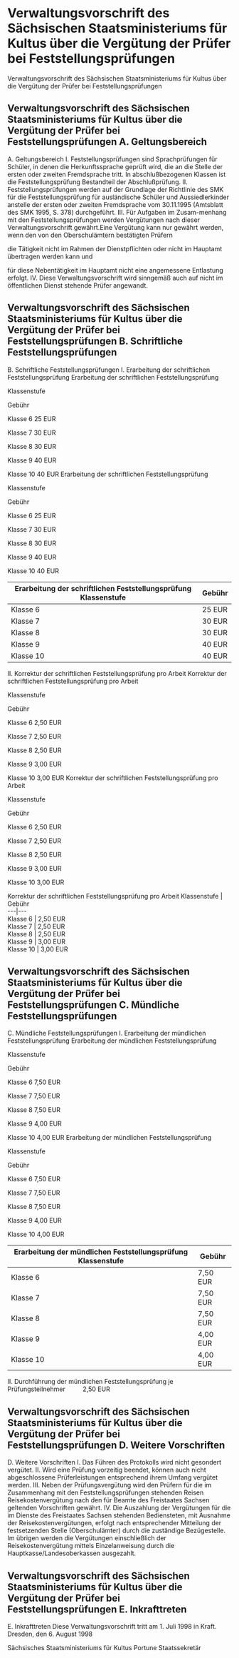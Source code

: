 # Verwaltungsvorschrift des Sächsischen Staatsministeriums für Kultus über die Vergütung der Prüfer bei Feststellungsprüfungen

Verwaltungsvorschrift des Sächsischen Staatsministeriums für Kultus über die Vergütung der Prüfer bei Feststellungsprüfungen

## Verwaltungsvorschrift des Sächsischen Staatsministeriums für Kultus über die Vergütung der Prüfer bei Feststellungsprüfungen A. Geltungsbereich

A. Geltungsbereich I. Feststellungsprüfungen sind Sprachprüfungen für Schüler, in denen die Herkunftssprache geprüft wird, die an die Stelle der ersten oder zweiten Fremdsprache tritt. 
           In abschlußbezogenen Klassen ist die Feststellungsprüfung Bestandteil der Abschlußprüfung. II. Feststellungsprüfungen werden auf der Grundlage der 
          Richtlinie des SMK für die Feststellungsprüfung für ausländische Schüler und Aussiedlerkinder anstelle der ersten oder zweiten Fremdsprache vom 30.11.1995 (Amtsblatt des SMK 1995, S. 378) durchgeführt. III. Für Aufgaben im Zusam-menhang mit den Feststellungsprüfungen werden Vergütungen nach dieser Verwaltungsvorschrift gewährt.Eine Vergütung kann nur gewährt werden, wenn den von den Oberschulämtern bestätigten Prüfern 
          
die Tätigkeit nicht im Rahmen der Dienstpflichten oder nicht im Hauptamt übertragen werden kann und
            
für diese Nebentätigkeit im Hauptamt nicht eine angemessene Entlastung erfolgt. IV. Diese Verwaltungsvorschrift wird sinngemäß auch auf nicht im öffentlichen Dienst stehende Prüfer angewandt. 
## Verwaltungsvorschrift des Sächsischen Staatsministeriums für Kultus über die Vergütung der Prüfer bei Feststellungsprüfungen B. Schriftliche Feststellungsprüfungen

B. Schriftliche Feststellungsprüfungen I. Erarbeitung der schriftlichen Feststellungsprüfung Erarbeitung der schriftlichen Feststellungsprüfung
            


Klassenstufe
                
Gebühr
                


 Klasse 6 25 EUR

 Klasse 7 30 EUR

 Klasse 8 30 EUR

 Klasse 9 40 EUR

 Klasse 10 40 EUR Erarbeitung der schriftlichen Feststellungsprüfung
            


Klassenstufe
                
Gebühr
                


 Klasse 6 25 EUR

 Klasse 7 30 EUR

 Klasse 8 30 EUR

 Klasse 9 40 EUR

 Klasse 10 40 EUR

Erarbeitung der schriftlichen Feststellungsprüfung  Klassenstufe  | Gebühr  
---|---  
Klasse 6 | 25 EUR  
Klasse 7 | 30 EUR  
Klasse 8 | 30 EUR  
Klasse 9 | 40 EUR  
Klasse 10 | 40 EUR


II. Korrektur der schriftlichen Feststellungsprüfung pro Arbeit Korrektur der schriftlichen Feststellungsprüfung pro Arbeit
            


Klassenstufe
                
Gebühr
                


 Klasse 6 2,50 EUR

 Klasse 7 2,50 EUR

 Klasse 8 2,50 EUR

 Klasse 9 3,00 EUR

 Klasse 10 3,00 EUR Korrektur der schriftlichen Feststellungsprüfung pro Arbeit
            


Klassenstufe
                
Gebühr
                


 Klasse 6 2,50 EUR

 Klasse 7 2,50 EUR

 Klasse 8 2,50 EUR

 Klasse 9 3,00 EUR

 Klasse 10 3,00 EUR

Korrektur der schriftlichen Feststellungsprüfung pro Arbeit  Klassenstufe  |
Gebühr  
---|---  
Klasse 6 | 2,50 EUR  
Klasse 7 | 2,50 EUR  
Klasse 8 | 2,50 EUR  
Klasse 9 | 3,00 EUR  
Klasse 10 | 3,00 EUR



## Verwaltungsvorschrift des Sächsischen Staatsministeriums für Kultus über die Vergütung der Prüfer bei Feststellungsprüfungen C. Mündliche Feststellungsprüfungen

C. Mündliche Feststellungsprüfungen I. Erarbeitung der mündlichen Feststellungsprüfung Erarbeitung der mündlichen Feststellungsprüfung
            


Klassenstufe
                
Gebühr
                


 Klasse 6 7,50 EUR

 Klasse 7 7,50 EUR

 Klasse 8 7,50 EUR

 Klasse 9 4,00 EUR

 Klasse 10 4,00 EUR Erarbeitung der mündlichen Feststellungsprüfung
            


Klassenstufe
                
Gebühr
                


 Klasse 6 7,50 EUR

 Klasse 7 7,50 EUR

 Klasse 8 7,50 EUR

 Klasse 9 4,00 EUR

 Klasse 10 4,00 EUR

Erarbeitung der mündlichen Feststellungsprüfung  Klassenstufe  | Gebühr  
---|---  
Klasse 6 | 7,50 EUR  
Klasse 7 | 7,50 EUR  
Klasse 8 | 7,50 EUR  
Klasse 9 | 4,00 EUR  
Klasse 10 | 4,00 EUR


II. Durchführung der mündlichen Feststellungsprüfung je Prüfungsteilnehmer          2,50 EUR 
## Verwaltungsvorschrift des Sächsischen Staatsministeriums für Kultus über die Vergütung der Prüfer bei Feststellungsprüfungen D. Weitere Vorschriften

D. Weitere Vorschriften I. Das Führen des Protokolls wird nicht gesondert vergütet. II. Wird eine Prüfung vorzeitig beendet, können auch nicht abgeschlossene Prüferleistungen entsprechend ihrem Umfang vergütet werden. III. Neben der Prüfungsvergütung wird den Prüfern für die im Zusammenhang mit den Feststellungsprüfungen stehenden Reisen Reisekostenvergütung nach den für Beamte des Freistaates Sachsen geltenden Vorschriften gewährt. IV. Die Auszahlung der Vergütungen für die im Dienste des Freistaates Sachsen stehenden Bediensteten, mit Ausnahme der Reisekostenvergütungen, erfolgt nach entsprechender Mitteilung der festsetzenden Stelle (Oberschulämter) durch die zuständige Bezügestelle. Im übrigen werden die Vergütungen einschließlich der Reisekostenvergütung mittels Einzelanweisung durch die Hauptkasse/Landesoberkassen ausgezahlt. 
## Verwaltungsvorschrift des Sächsischen Staatsministeriums für Kultus über die Vergütung der Prüfer bei Feststellungsprüfungen E. Inkrafttreten

E. Inkrafttreten Diese Verwaltungsvorschrift tritt am 1. Juli 1998 in Kraft. Dresden, den 6. August 1998

Sächsisches Staatsministeriums für Kultus 
         Portune 
         Staatssekretär

